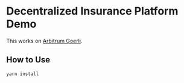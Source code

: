 # Decentralized  Insurance Platform Demo

This works on [Arbitrum Goerli](https://www.alchemy.com/overviews/arbitrum-nitro-testnet).

## How to Use
```
yarn install
```